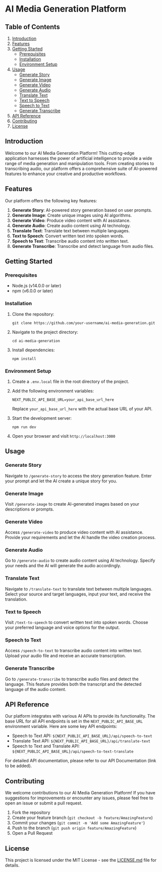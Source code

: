# AI Media Generation Platform

## Table of Contents
1. [Introduction](#introduction)
2. [Features](#features)
3. [Getting Started](#getting-started)
   - [Prerequisites](#prerequisites)
   - [Installation](#installation)
   - [Environment Setup](#environment-setup)
4. [Usage](#usage)
   - [Generate Story](#generate-story)
   - [Generate Image](#generate-image)
   - [Generate Video](#generate-video)
   - [Generate Audio](#generate-audio)
   - [Translate Text](#translate-text)
   - [Text to Speech](#text-to-speech)
   - [Speech to Text](#speech-to-text)
   - [Generate Transcribe](#generate-transcribe)
5. [API Reference](#api-reference)
6. [Contributing](#contributing)
7. [License](#license)

## Introduction

Welcome to our AI Media Generation Platform! This cutting-edge application harnesses the power of artificial intelligence to provide a wide range of media generation and manipulation tools. From creating stories to transcribing audio, our platform offers a comprehensive suite of AI-powered features to enhance your creative and productive workflows.

## Features

Our platform offers the following key features:

1. **Generate Story**: AI-powered story generation based on user prompts.
2. **Generate Image**: Create unique images using AI algorithms.
3. **Generate Video**: Produce video content with AI assistance.
4. **Generate Audio**: Create audio content using AI technology.
5. **Translate Text**: Translate text between multiple languages.
6. **Text to Speech**: Convert written text into spoken words.
7. **Speech to Text**: Transcribe audio content into written text.
8. **Generate Transcribe**: Transcribe and detect language from audio files.

## Getting Started

### Prerequisites

- Node.js (v14.0.0 or later)
- npm (v6.0.0 or later)

### Installation

1. Clone the repository:
   ```
   git clone https://github.com/your-username/ai-media-generation.git
   ```

2. Navigate to the project directory:
   ```
   cd ai-media-generation
   ```

3. Install dependencies:
   ```
   npm install
   ```

### Environment Setup

1. Create a `.env.local` file in the root directory of the project.
2. Add the following environment variables:
   ```
   NEXT_PUBLIC_API_BASE_URL=your_api_base_url_here
   ```
   Replace `your_api_base_url_here` with the actual base URL of your API.

3. Start the development server:
   ```
   npm run dev
   ```

4. Open your browser and visit `http://localhost:3000`

## Usage

### Generate Story

Navigate to `/generate-story` to access the story generation feature. Enter your prompt and let the AI create a unique story for you.

### Generate Image

Visit `/generate-image` to create AI-generated images based on your descriptions or prompts.

### Generate Video

Access `/generate-video` to produce video content with AI assistance. Provide your requirements and let the AI handle the video creation process.

### Generate Audio

Go to `/generate-audio` to create audio content using AI technology. Specify your needs and the AI will generate the audio accordingly.

### Translate Text

Navigate to `/translate-text` to translate text between multiple languages. Select your source and target languages, input your text, and receive the translation.

### Text to Speech

Visit `/text-to-speech` to convert written text into spoken words. Choose your preferred language and voice options for the output.

### Speech to Text

Access `/speech-to-text` to transcribe audio content into written text. Upload your audio file and receive an accurate transcription.

### Generate Transcribe

Go to `/generate-transcribe` to transcribe audio files and detect the language. This feature provides both the transcript and the detected language of the audio content.

## API Reference

Our platform integrates with various AI APIs to provide its functionality. The base URL for all API endpoints is set in the `NEXT_PUBLIC_API_BASE_URL` environment variable. Here are some key API endpoints:

- Speech to Text API: `${NEXT_PUBLIC_API_BASE_URL}/api/speech-to-text`
- Translate Text API: `${NEXT_PUBLIC_API_BASE_URL}/api/translate-text`
- Speech to Text and Translate API: `${NEXT_PUBLIC_API_BASE_URL}/api/speech-to-text-translate`

For detailed API documentation, please refer to our API Documentation (link to be added).

## Contributing

We welcome contributions to our AI Media Generation Platform! If you have suggestions for improvements or encounter any issues, please feel free to open an issue or submit a pull request.

1. Fork the repository
2. Create your feature branch (`git checkout -b feature/AmazingFeature`)
3. Commit your changes (`git commit -m 'Add some AmazingFeature'`)
4. Push to the branch (`git push origin feature/AmazingFeature`)
5. Open a Pull Request

## License

This project is licensed under the MIT License - see the [LICENSE.md](LICENSE.md) file for details.